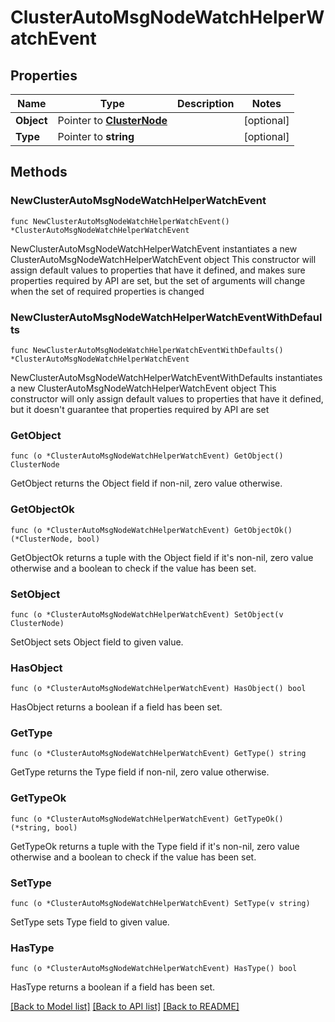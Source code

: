 # ClusterAutoMsgNodeWatchHelperWatchEvent

## Properties

Name | Type | Description | Notes
------------ | ------------- | ------------- | -------------
**Object** | Pointer to [**ClusterNode**](clusterNode.md) |  | [optional] 
**Type** | Pointer to **string** |  | [optional] 

## Methods

### NewClusterAutoMsgNodeWatchHelperWatchEvent

`func NewClusterAutoMsgNodeWatchHelperWatchEvent() *ClusterAutoMsgNodeWatchHelperWatchEvent`

NewClusterAutoMsgNodeWatchHelperWatchEvent instantiates a new ClusterAutoMsgNodeWatchHelperWatchEvent object
This constructor will assign default values to properties that have it defined,
and makes sure properties required by API are set, but the set of arguments
will change when the set of required properties is changed

### NewClusterAutoMsgNodeWatchHelperWatchEventWithDefaults

`func NewClusterAutoMsgNodeWatchHelperWatchEventWithDefaults() *ClusterAutoMsgNodeWatchHelperWatchEvent`

NewClusterAutoMsgNodeWatchHelperWatchEventWithDefaults instantiates a new ClusterAutoMsgNodeWatchHelperWatchEvent object
This constructor will only assign default values to properties that have it defined,
but it doesn't guarantee that properties required by API are set

### GetObject

`func (o *ClusterAutoMsgNodeWatchHelperWatchEvent) GetObject() ClusterNode`

GetObject returns the Object field if non-nil, zero value otherwise.

### GetObjectOk

`func (o *ClusterAutoMsgNodeWatchHelperWatchEvent) GetObjectOk() (*ClusterNode, bool)`

GetObjectOk returns a tuple with the Object field if it's non-nil, zero value otherwise
and a boolean to check if the value has been set.

### SetObject

`func (o *ClusterAutoMsgNodeWatchHelperWatchEvent) SetObject(v ClusterNode)`

SetObject sets Object field to given value.

### HasObject

`func (o *ClusterAutoMsgNodeWatchHelperWatchEvent) HasObject() bool`

HasObject returns a boolean if a field has been set.

### GetType

`func (o *ClusterAutoMsgNodeWatchHelperWatchEvent) GetType() string`

GetType returns the Type field if non-nil, zero value otherwise.

### GetTypeOk

`func (o *ClusterAutoMsgNodeWatchHelperWatchEvent) GetTypeOk() (*string, bool)`

GetTypeOk returns a tuple with the Type field if it's non-nil, zero value otherwise
and a boolean to check if the value has been set.

### SetType

`func (o *ClusterAutoMsgNodeWatchHelperWatchEvent) SetType(v string)`

SetType sets Type field to given value.

### HasType

`func (o *ClusterAutoMsgNodeWatchHelperWatchEvent) HasType() bool`

HasType returns a boolean if a field has been set.


[[Back to Model list]](../README.md#documentation-for-models) [[Back to API list]](../README.md#documentation-for-api-endpoints) [[Back to README]](../README.md)


